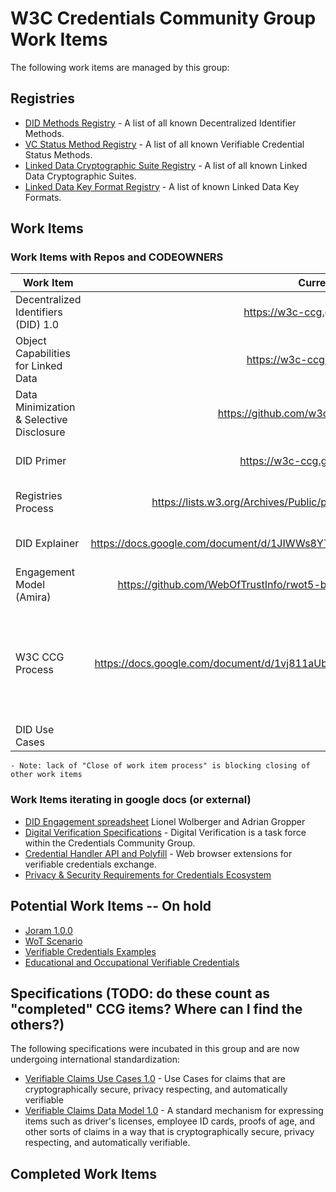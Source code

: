 # W3C Credentials Community Group Work Items

The following work items are managed by this group:

## Registries

- [DID Methods Registry](https://w3c-ccg.github.io/did-method-registry) - A list of all known Decentralized Identifier Methods.
- [VC Status Method Registry](https://w3c-ccg.github.io/vc-status-registry) - A list of all known Verifiable Credential Status Methods.
- [Linked Data Cryptographic Suite Registry](https://w3c-ccg.github.io/ld-cryptosuite-registry/) - A list of all known Linked Data Cryptographic Suites.
- [Linked Data Key Format Registry](https://htmlpreview.github.io/?https://github.com/w3c-ccg/did-spec/blob/4eafb19e5c66b9d54e31d88460b89bdc00a07d80/ld-keys.html) - A list of known Linked Data Key Formats.

## Work Items

### Work Items with Repos and CODEOWNERS

| Work Item | Current Draft | Github Repo | Status | 
| --------- |:-------------:|:-----:|-----:|
| Decentralized Identifiers (DID) 1.0 | https://w3c-ccg.github.io/did-spec/ | https://github.com/w3c-ccg/did-spec | Iterating | 
| Object Capabilities for Linked Data | https://w3c-ccg.github.io/ocap-ld/ | https://github.com/w3c-ccg/ocap-ld | Iterating |
| Data Minimization & Selective Disclosure | https://github.com/w3c-ccg/data-minimization | https://github.com/w3c-ccg/data-minimization | Needs spectext, close process |
| DID Primer | https://w3c-ccg.github.io/did-primer/ | https://github.com/w3c-ccg/did-primer | Needs spectext, close process |
| Registries Process | https://lists.w3.org/Archives/Public/public-credentials/2017Dec/0020.html | https://github.com/w3c-ccg/registries-process | Needs spectext, close process |
| DID Explainer | https://docs.google.com/document/d/1JIWWs8YTWP83Hao5UXyrgpddYu9F0v8lGDUo0Usor10/edit | https://github.com/w3c-ccg/did-explainer | Needs spectext, close process |
| Engagement Model (Amira) | https://github.com/WebOfTrustInfo/rwot5-boston/blob/master/final-documents/amira.md | https://github.com/w3c-ccg/amira | Needs spectext, close process |
| W3C CCG Process | https://docs.google.com/document/d/1vj811aUbs8GwZUNo-LIFBHafsz4rZTSnRtPv7RQaqNc/edit# | https://github.com/w3c-ccg/w3c-ccg-process | BLOCKING OTHERS: Needs "Close of Work Item" & "Community Report" documentation, spectext, close process |
| DID Use Cases | ?? | https://github.com/w3c-ccg/did-use-cases) | UNKNOWN |
    - Note: lack of "Close of work item process" is blocking closing of other work items 


### Work Items iterating in google docs (or external)
- [DID Engagement spreadsheet](https://docs.google.com/spreadsheets/d/1ZDHH1p4EBjxVqQJyO07gWOowhrsW2hrkRH2kgNzt0y0/edit#gid=1477995692) Lionel Wolberger and Adrian Gropper
- [Digital Verification Specifications](https://w3c-dvcg.github.io/) - Digital Verification is a task force within the Credentials Community Group.
- [Credential Handler API and Polyfill](https://github.com/digitalbazaar/credential-handler-polyfill) - Web browser extensions for verifiable credentials exchange.
- [Privacy & Security Requirements for Credentials Ecosystem](https://goo.gl/ZeyJUS)

## Potential Work Items -- On hold
- [Joram 1.0.0](http://bit.ly/joram100)
- [WoT Scenario](https://github.com/WebOfTrustInfo/rebooting-the-web-of-trust-fall2017/blob/master/topics-and-advance-readings/RWOT-User-Story.md)
- [Verifiable Credentials Examples](https://github.com/w3c-ccg/vc-examples)
- [Educational and Occupational Verifiable Credentials](https://github.com/w3c-ccg/edu_occ_verifiable_credentials)

## Specifications (TODO: do these count as "completed" CCG items? Where can I find the others?)

The following specifications were incubated in this group and are now undergoing international standardization:

- [Verifiable Claims Use Cases 1.0](https://w3c.github.io/vc-use-cases/) - Use Cases for claims that are cryptographically secure, privacy respecting, and automatically verifiable
- [Verifiable Claims Data Model 1.0](https://w3c.github.io/vc-data-model/) - A standard mechanism for expressing items such as driver's licenses, employee ID cards, proofs of age, and other sorts of claims in a way that is cryptographically secure, privacy respecting, and automatically verifiable.

## Completed Work Items

